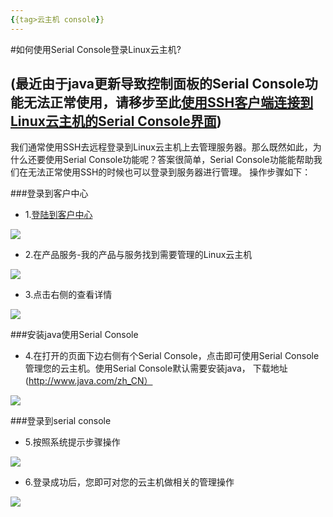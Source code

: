 ```yaml
---
{{tag>云主机 console}}
---
```


#如何使用Serial Console登录Linux云主机?



(最近由于java更新导致控制面板的Serial Console功能无法正常使用，请移步至此[使用SSH客户端连接到Linux云主机的Serial Console界面](http://kb.51hosting.com/kb/2013-11-27-ssh-to-serial-console.md))
--------------------------------------------------------------------------------------------------------------
我们通常使用SSH去远程登录到Linux云主机上去管理服务器。那么既然如此，为什么还要使用Serial Console功能呢？答案很简单，Serial Console功能能帮助我们在无法正常使用SSH的时候也可以登录到服务器进行管理。 操作步骤如下：


###登录到客户中心

* 1.[登陆到客户中心](http://portal.51hosting.com)

![](http://ww4.sinaimg.cn/large/a74e55b4jw1dz9lo1y495j.jpg)

* 2.在产品服务-我的产品与服务找到需要管理的Linux云主机

![](http://ww1.sinaimg.cn/large/a74e55b4jw1dz9g4ra5wgj.jpg)

* 3.点击右侧的查看详情

![](http://ww2.sinaimg.cn/large/a74ecc4cjw1dzge8jl5kyj.jpg)

###安装java使用Serial Console

* 4.在打开的页面下边右侧有个Serial Console，点击即可使用Serial Console管理您的云主机。使用Serial Console默认需要安装java，
下载地址(http://www.java.com/zh_CN）

![](http://ww4.sinaimg.cn/large/a74e55b4jw1dzgg9f5dw5j.jpg)

###登录到serial console

* 5.按照系统提示步骤操作

![](http://ww4.sinaimg.cn/large/a74ecc4cjw1dzggj2dlzpj.jpg)

* 6.登录成功后，您即可对您的云主机做相关的管理操作

![](http://ww2.sinaimg.cn/large/a74e55b4jw1dzgh6heo9nj.jpg)


